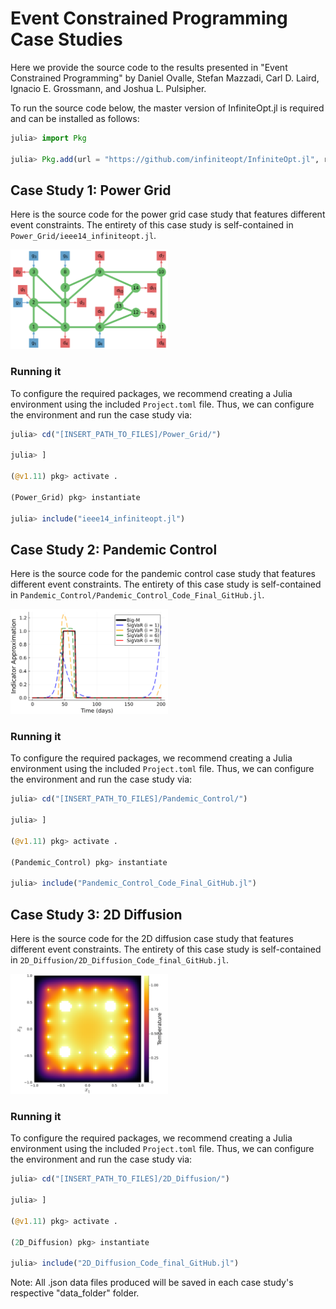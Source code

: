 # Event Constrained Programming Case Studies
Here we provide the source code to the results presented in 
"Event Constrained Programming" by 
Daniel Ovalle, Stefan Mazzadi, Carl D. Laird, Ignacio E. Grossmann, and Joshua L. Pulsipher. 

To run the source code below, the master version of InfiniteOpt.jl is required and can be installed as follows:

```julia
julia> import Pkg

julia> Pkg.add(url = "https://github.com/infiniteopt/InfiniteOpt.jl", rev = "master")
```

## Case Study 1: Power Grid
Here is the source code for the power grid case study that 
features different event constraints. The entirety 
of this case study is self-contained in `Power_Grid/ieee14_infiniteopt.jl`. 

<img src="figures/ieee14_diagram_label.PNG" alt="ieee14" width="50%">

### Running it
To configure the required packages, we recommend creating a Julia environment 
using the included `Project.toml` file. Thus, we can configure the environment and 
run the case study via:
```julia
julia> cd("[INSERT_PATH_TO_FILES]/Power_Grid/")

julia> ]

(@v1.11) pkg> activate .

(Power_Grid) pkg> instantiate

julia> include("ieee14_infiniteopt.jl")
```

## Case Study 2: Pandemic Control
Here is the source code for the pandemic control case study that 
features different event constraints. The entirety 
of this case study is self-contained in `Pandemic_Control/Pandemic_Control_Code_Final_GitHub.jl`. 

<img src="figures/paper_indicator_iterations_0.9.png" alt="iterations" width="50%">

### Running it
To configure the required packages, we recommend creating a Julia environment 
using the included `Project.toml` file. Thus, we can configure the environment and 
run the case study via:
```julia
julia> cd("[INSERT_PATH_TO_FILES]/Pandemic_Control/")

julia> ]

(@v1.11) pkg> activate .

(Pandemic_Control) pkg> instantiate

julia> include("Pandemic_Control_Code_Final_GitHub.jl")
```

## Case Study 3: 2D Diffusion
Here is the source code for the 2D diffusion case study that 
features different event constraints. The entirety 
of this case study is self-contained in `2D_Diffusion/2D_Diffusion_Code_final_GitHub.jl`. 

<img src="figures/diffusion_NL_0.96_bigM_baron.png" alt="diffusion" width="50%">

### Running it
To configure the required packages, we recommend creating a Julia environment 
using the included `Project.toml` file. Thus, we can configure the environment and 
run the case study via:
```julia
julia> cd("[INSERT_PATH_TO_FILES]/2D_Diffusion/")

julia> ]

(@v1.11) pkg> activate .

(2D_Diffusion) pkg> instantiate

julia> include("2D_Diffusion_Code_final_GitHub.jl")
```
Note: All .json data files produced will be saved in each case study's respective "data_folder" folder.
